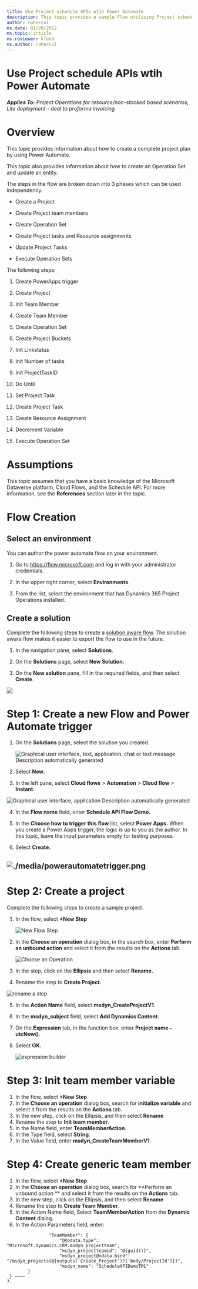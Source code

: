 ```yaml
---
title: Use Project schedule APIs wtih Power Automate
description: This topic provides a sample Flow utilizing Project schedule APIs .
author: ruhercul
ms.date: 01/20/2022
ms.topic: article
ms.reviewer: kfend 
ms.author: ruhercul
---
```


# Use Project schedule APIs wtih Power Automate

_**Applies To:** Project Operations for resource/non-stocked based scenarios, Lite deployment - deal to proforma invoicing_


Overview
========

This topic provides information about how to create a complete project plan by
using Power Automate.

This topic also provides information about how to create an Operation Set and
update an entity.

The steps in the flow are broken down into 3 phases which can be used
independently.

-   Create a Project

-   Create Project team members

-   Create Operation Set

-   Create Project tasks and Resource assignments

-   Update Project Tasks

-   Execute Operation Sets

The following steps:

1.  Create PowerApps trigger

2.  Create Project

3.  Init Team Member

4.  Create Team Member

5.  Create Operation Set

6.  Create Project Buckets

7.  Init Linkstatus

8.  Init Number of tasks

9.  Init ProjectTaskID

10. Do Until

11. Set Project Task

12. Create Project Task

13. Create Resource Assignment

14. Decrement Variable

15. Execute Operation Set

Assumptions
===========

This topic assumes that you have a basic knowledge of the Microsoft Dataverse
platform, Cloud Flows, and the Schedule API. For more information, see the
**References** section later in the topic.

Flow Creation
=============

Select an environment
---------------------

You can author the power automate flow on your environment.

1.  Go to https://flow.microsoft.com and log in with your administrator
    credentials.

2.  In the upper right corner, select **Environments**.

3.  From the list, select the environment that has Dynamics 365 Project
    Operations installed.

Create a solution
-----------------

Complete the following steps to create a [solution aware
flow](https://docs.microsoft.com/en-us/power-automate/overview-solution-flows).
The solution aware flow makes it easier to export the flow to use in the future.

1.  In the navigation pane, select **Solutions**.

2.  On the **Solutions** page, select **New Solution.**

3.  On the **New solution** pane, fill in the required fields, and then select
    **Create**.

![](media/fd2a44ffd815beb6fb5c609607627bfa.png)


Step 1: Create a new Flow and Power Automate trigger
=========================

1.  On the **Solutions** page, select the solution you created.

    ![Graphical user interface, text, application, chat or text message Description automatically generated](media/9bb6481233dcf79f593f292ca92916a9.png)

2.  Select **New**.

3.  In the left pane, select **Cloud flows** \> **Automation** \> **Cloud flow**
    \> **Instant**.

![Graphical user interface, application Description automatically generated](media/8815fa1fa5b32db8a33669c9b7a65713.png)

4.  In the **Flow name** field, enter **Schedule API Flow Demo.**


5.  In the **Choose how to trigger this flow** list, select **Power Apps.** When
    you create a Power Apps trigger, the logic is up to you as the author. In
    this topic, leave the input parameters empty for testing purposes.

6.  Select **Create.**

![./media/powerautomatetrigger.png](./media/powerautomatetrigger.png)
----------------------------------------

Step 2: Create a project 
=========================

Complete the following steps to create a sample project.

1.  In the flow, select **+New Step**

    ![New Flow Step](media/newstep.png)

2.  In the **Choose an operation** dialog box, in the search box, enter
    **Perform an unbound action** and select it from the results on the
    **Actions** tab.

    ![Choose an Operation](media/chooseactiontab.png)

3.  In the step, click on the **Ellipsis** and then select **Rename.**

4.  Rename the step to **Create Project.**

   ![rename a step](media/renamestep.png)

5.  In the **Action Name** field, select **msdyn_CreateProjectV1**.

6.  In the **msdyn_subject** field, select **Add Dynamics Content**.

7.  On the **Expression** tab, in the function box, enter **Project name –
    utcNow()**.

8.  Select **OK.**

    ![expression builder](media/expressionbuilder.png)

Step 3: Init team member variable
===========================================
1.	In the flow, select **+New Step**
2.	In the **Choose an operation** dialog box, search for **initialize variable** and select it from the results on the **Actions** tab.
3.	In the new step, click on the Ellipsis, and then select **Rename**
4.	Rename the step to **Init team member**.
5.	In the Name field, enter **TeamMemberAction**.
6.	In the Type field, select **String**.
7.	In the Value field, enter **msdyn_CreateTeamMemberV1**.   
  
Step 4: Create generic team member
===========================================
1.	In the flow, select **+New Step**
2.	In the **Choose an operation** dialog box, search for **Perform an unbound action ** and select it from the results on the **Actions** tab.
3.	In the new step, click on the Ellipsis, and then select **Rename**
4.	Rename the step to **Create Team Member**.
5.	In the Action Name field, Select **TeamMemberAction** from the **Dynamic Content** dialog.
6.	In the Action Parameters field, enter:
~~~~ {
                "TeamMember": {
                    "@@odata.type": "Microsoft.Dynamics.CRM.msdyn_projectteam",
                    "msdyn_projectteamid": "@{guid()}",
                    "msdyn_project@odata.bind": "/msdyn_projects(@{outputs('Create_Project')?['body/ProjectId']})",
                    "msdyn_name": "ScheduleAPIDemoTM1"
        }
 } ~~~~ 
7.	



